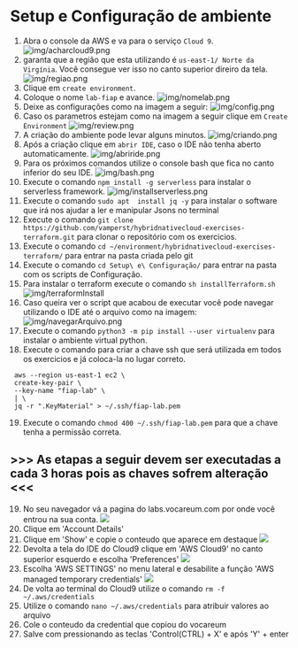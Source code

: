 # Setup e Configuração de ambiente


 1. Abra o console da AWS e va para o serviço `Cloud 9`.
   ![img/acharcloud9.png](img/acharcloud9.png)
1. garanta que a região que esta utilizando é `us-east-1/ Norte da Virgínia`. Você consegue ver isso no canto superior direiro da tela.
    ![img/regiao.png](img/regiao.png)
 2. Clique em `create environment`.
 3. Coloque o nome `lab-fiap` e avance.
 ![img/nomelab.png](img/nomelab.png)
 5. Deixe as configurações como na imagem a seguir:
![img/config.png](img/config.png)
 6. Caso os parametros estejam como na imagem a seguir clique em `Create Environment`
   ![img/review.png](img/review.png)
 7. A criação do ambiente pode levar alguns minutos.
![img/criando.png](img/criando.png)
 8. Após a criação clique em `abrir IDE`, caso o IDE não tenha aberto automaticamente.
   ![img/abriride.png](img/abriride.png)
9. Para os próximos comandos utilize o console bash que fica no canto inferior do seu IDE.
   ![img/bash.png](img/bash.png)
10. Execute o comando `npm install -g serverless` para instalar o serverless framework.
    ![img/installserverless.png](img/installserverless.png)
11. Execute o comando `sudo apt  install jq -y` para instalar o software que irá nos ajudar a ler e manipular Jsons no terminal
12. Execute o comando `git clone https://github.com/vamperst/hybridnativecloud-exercises-terraform.git` para clonar o repositório com os exercicios.
13. Execute o comando `cd ~/environment/hybridnativecloud-exercises-terraform/` para entrar na pasta criada pelo git
14. Execute o comando `cd Setup\ e\ Configuração/` para entrar na pasta com os scripts de Configuração.
15. Para instalar o terraform execute o comando `sh installTerraform.sh`
   ![img/terraformInstall](img/terraformInstall.png)
16. Caso queira ver o script que acabou de executar você pode navegar utilizando o IDE até o arquivo como na imagem:
   ![img/navegarArquivo.png](img/navegarArquivo.png)
17. Execute o comando `python3 -m pip install --user virtualenv` para instalar o ambiente virtual python.
18. Execute o comando para criar a chave ssh que será utilizada em todos os exercicios e já coloca-la no lugar correto.
   ```
    aws --region us-east-1 ec2 \
    create-key-pair \
    --key-name "fiap-lab" \
    | \
    jq -r ".KeyMaterial" > ~/.ssh/fiap-lab.pem   
   ```
19. Execute o comando `chmod 400 ~/.ssh/fiap-lab.pem` para que a chave tenha a permissão correta.

## >>> As etapas a seguir devem ser executadas a cada 3 horas pois as chaves sofrem alteração <<<
19. No seu navegador vá a pagina do labs.vocareum.com por onde você entrou na sua conta. 
   ![](img/vocareum.png)
20. Clique em 'Account Details'
21. Clique em 'Show' e copie o conteudo que aparece em destaque
   ![](img/clishow.png)
22.  Devolta a tela do IDE do Cloud9 clique em 'AWS Cloud9' no canto superior esquerdo e escolha 'Preferences'
   ![](img/preferencescloud9.png)
23. Escolha 'AWS SETTINGS' no menu lateral e desabilite a função 'AWS managed temporary credentials'
    ![](img/credentialsDisable.png)
24. De volta ao terminal do Cloud9 utilize o comando `rm -f ~/.aws/credentials` 
25. Utilize o comando `nano ~/.aws/credentials` para atribuir valores ao arquivo
26. Cole o conteudo da credential que copiou do vocareum
27. Salve com pressionando as teclas 'Control(CTRL) + X' e após 'Y' + enter


    

    
